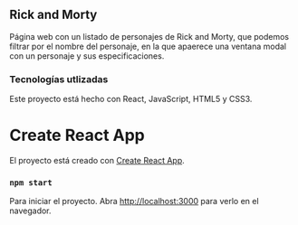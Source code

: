 ## Rick and Morty

Página web con un listado de personajes de Rick and Morty,
que podemos filtrar por el nombre del personaje, en la que apaerece una ventana modal con un personaje y sus especificaciones.

### Tecnologías utlizadas

Este proyecto está hecho con React, JavaScript, HTML5 y CSS3.

# Create React App

El proyecto está creado con [Create React App](https://github.com/facebook/create-react-app).

### `npm start`

Para iniciar el proyecto.
Abra [http://localhost:3000](http://localhost:3000) para verlo en el navegador.
